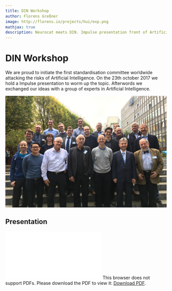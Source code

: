 ```yaml
---
title: DIN Workshop
author: Florens Greßner
image: http://florens.io/projects/hui/exp.png
mathjax: true
description: Neurocat meets DIN. Impulse presentation front of Artificial Intelligence Experts to discuss risks in AI technologies.
---
```


# DIN Workshop

We are proud to initiate the first standardisation committee worldwide attacking the risks of Artificial Intelligence. On the 23th october 2017 we hold a Impulse presentation to worm up the topic. Afterwords we exchanged our ideas with a group of experts in Artificial Intelligence.

![Experts](exp.png)

## Presentation

<object data="./mpulsvortrag.pdf" type="application/pdf" width=700 height=1000>
    <embed src="./mpulsvortrag.pdf">
        This browser does not support PDFs. Please download the PDF to view it: <a href="http://florens.io/projects/DINws/mpulsvortrag.pdf">Download PDF</a>.</p>
    </embed>
</object>
